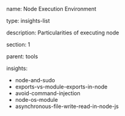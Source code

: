 name: Node Execution Environment

type: insights-list

description: Particularities of executing node

section: 1

parent: tools

insights:
  - node-and-sudo
  - exports-vs-module-exports-in-node
  - avoid-command-injection
  - node-os-module
  - asynchronous-file-write-read-in-node-js
